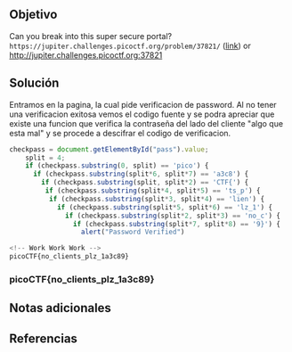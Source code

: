 ## Objetivo
Can you break into this super secure portal? `https://jupiter.challenges.picoctf.org/problem/37821/` ([link](https://jupiter.challenges.picoctf.org/problem/37821/)) or http://jupiter.challenges.picoctf.org:37821
## Solución
Entramos en la pagina, la cual pide verificacion de password. Al no tener una verificacion exitosa vemos el codigo fuente y se podra apreciar que existe una funcion que verifica la contraseña del lado del cliente "algo que esta mal" y se procede a descifrar el codigo de verificacion.

```javascript
checkpass = document.getElementById("pass").value;
    split = 4;
    if (checkpass.substring(0, split) == 'pico') {
      if (checkpass.substring(split*6, split*7) == 'a3c8') {
        if (checkpass.substring(split, split*2) == 'CTF{') {
         if (checkpass.substring(split*4, split*5) == 'ts_p') {
          if (checkpass.substring(split*3, split*4) == 'lien') {
            if (checkpass.substring(split*5, split*6) == 'lz_1') {
              if (checkpass.substring(split*2, split*3) == 'no_c') {
                if (checkpass.substring(split*7, split*8) == '9}') {
                  alert("Password Verified")

<!-- Work Work Work -->
picoCTF{no_clients_plz_1a3c89}
```

### picoCTF{no_clients_plz_1a3c89}
## Notas adicionales
## Referencias
